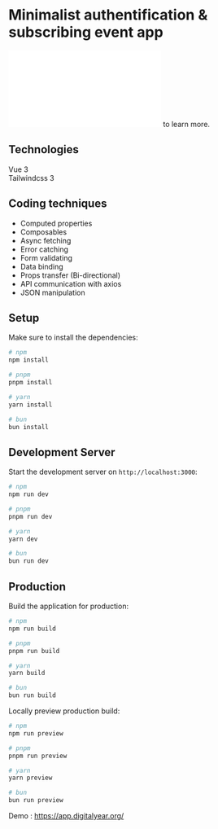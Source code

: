# Minimalist authentification & subscribing event app 

![Digital year app](</screenshot/digitalyearapp.org>) to learn more.

## Technologies
Vue 3 <br>
Tailwindcss 3 <br>

## Coding techniques
- Computed properties
- Composables
- Async fetching
- Error catching
- Form validating
- Data binding
- Props transfer (Bi-directional)
- API communication with axios
- JSON manipulation

## Setup

Make sure to install the dependencies:

```bash
# npm
npm install

# pnpm
pnpm install

# yarn
yarn install

# bun
bun install
```

## Development Server

Start the development server on `http://localhost:3000`:

```bash
# npm
npm run dev

# pnpm
pnpm run dev

# yarn
yarn dev

# bun
bun run dev
```

## Production

Build the application for production:

```bash
# npm
npm run build

# pnpm
pnpm run build

# yarn
yarn build

# bun
bun run build
```

Locally preview production build:

```bash
# npm
npm run preview

# pnpm
pnpm run preview

# yarn
yarn preview

# bun
bun run preview
```

Demo : https://app.digitalyear.org/
